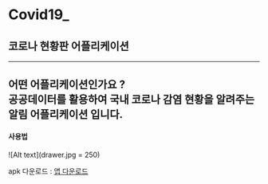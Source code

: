 # Covid19_

## 코로나 현황판 어플리케이션
-----------------------------------------------------------------------------------------
어떤 어플리케이션인가요 ?   
공공데이터를 활용하여 국내 코로나 감염 현황을 알려주는 알림 어플리케이션 입니다.
------------------------------------------------------------------------------------------

#### 사용법

![Alt text](drawer.jpg = 250)



apk 다운로드 : [앱 다운로드](https://drive.google.com/file/d/1YRZrlij5qceGwtip9ykL9CpZu6vbNkmL/view?usp=sharing, "앱 다운로드")


